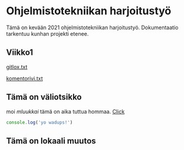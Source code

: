 # Ohjelmistotekniikan harjoitustyö

Tämä on kevään 2021 ohjelmistotekniikan harjoitustyö. Dokumentaatio tarkentuu kunhan projekti etenee.
## Viikko1
[gitlox.txt](/laskarit/viikko1/gitlog.txt)

[komentorivi.txt](/laskarit/viikko1/komentorivi.txt)

## Tämä on väliotsikko

moi _mluukkai_ tämä on aika tuttua hommaa. [Click](https://en.wikipedia.org/wiki/Project_Cybersyn)

```js
console.log('yo wadups!')
```
## Tämä on lokaali muutos
